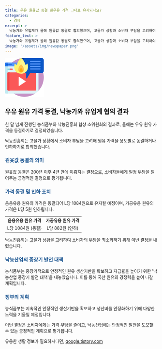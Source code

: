 ```yaml
---
title: 우유 원윳값 동결 흰우유 가격 그대로 유지되나요?
categories:
  - 경제
excerpt: >
  낙농가와 유업계가 올해 원유값 동결로 합의했으며, 고물가 상황과 소비자 부담을 고려하여 음용유용 원유 가격을 동결하고, 가공유용 원유 가격은 5원 인하된다. 이로 인해 유제품 가격은 인상되지 않을 것으로 전망되며, 농식품부는 중장기적으로 국산 원유의 경쟁력을 높이기 위한 대책을 추진할 예정이다. 또한, 더팩트는 24시간 제보를 받는다고 밝혔다. (150자)
feature_text: >
  낙농가와 유업계가 올해 원유값 동결로 합의했으며, 고물가 상황과 소비자 부담을 고려하여 음용유용 원유 가격을 동결하고, 가공유용 원유 가격은 5원 인하된다. 이로 인해 유제품 가격은 인상되지 않을 것으로 전망되며, 농식품부는 중장기적으로 국산 원유의 경쟁력을 높이기 위한 대책을 추진할 예정이다. 또한, 더팩트는 24시간 제보를 받는다고 밝혔다. (150자)
image: '/assets/img/newspaper.png'
---
```


<p><img src="/assets/img/news.png" alt="rentncar 속보" /></p>

<h2 data-ke-size="size26">우유 원유 가격 동결, 낙농가와 유업계 협의 결과</h2>

<p>한 달 넘게 진행된 농식품부와 낙농진흥회 협상 소위원회의 결과로, 올해는 우유 원유 가격을 동결하기로 결정되었습니다. </p>

<p data-ke-size="size16">낙농진흥회는 고물가 상황에서 소비자 부담을 고려해 원유 가격을 용도별로 동결하거나 인하하기로 합의했습니다.</p>

<h3><b><span style="color: #1a5490;">원윳값 동결의 의미</span></b></h3>

<p>원윳값 동결은 200년 이후 4년 만에 이뤄지는 결정으로, 소비자들에게 일정 부담을 덜어주는 긍정적인 결정으로 평가됩니다.</p>

<h3><b><span style="color: #1a5490;">가격 동결 및 인하 조치</span></b></h3>

<p>음용유용 원유의 가격은 동결되어 L당 1084원으로 유지될 예정이며, 가공유용 원유의 가격은 L당 5원 인하됩니다.</p>

<table>
  <tr>
    <td style="text-align: center; height: 17px;"><b>음용유용 원유 가격</b></td>
    <td style="text-align: center; height: 17px;"><b>가공유용 원유 가격</b></td>
  </tr>
  <tr>
    <td style="text-align: center; height: 17px;">L당 1084원 (동결)</td>
    <td style="text-align: center; height: 17px;">L당 882원 (인하)</td>
  </tr>
</table>

<p data-ke-size="size16">낙농진흥회는 고물가 상황을 고려하여 소비자의 부담을 최소화하기 위해 이번 결정을 내렸습니다.</p>

<h3><b><span style="color: #1a5490;">낙농산업의 중장기 발전 대책</span></b></h3>

<p>농식품부는 중장기적으로 안정적인 원유 생산기반을 확보하고 자급률을 높이기 위한 '낙농산업 중장기 발전 대책'을 내놓았습니다. 이를 통해 국산 원유의 경쟁력을 높여 나갈 계획입니다.</p>

<h3><b><span style="color: #1a5490;">정부의 계획</span></b></h3>

<p>농식품부는 지속적인 안정적인 생산기반을 확보하고 생산비를 안정화하기 위해 다양한 노력을 기울일 예정입니다.</p>

<p>이번 결정은 소비자에게는 가격 부담을 줄이고, 낙농산업에는 안정적인 발전을 도모할 수 있는 긍정적인 계획으로 평가됩니다.</p>
유용한 생활 정보가 필요하시다면, <a href="https://qoogle.tistory.com" rel="dofollow">qoogle.tistory.com</a>


